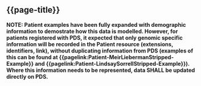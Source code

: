 ## {{page-title}}

**NOTE: Patient examples have been fully expanded with demographic information to demostrate how this data is modelled. However, for patients registered with PDS, it expected that only genomic specific information will be recorded in the Patient resource (extensions, identifiers, link), without duplicating information from PDS (examples of this can be found at {{pagelink:Patient-MeirLiebermanStripped-Example}} and {{pagelink:Patient-LindsaySorrellStripped-Example}}). Where this information needs to be represented, data SHALL be updated directly on PDS.**